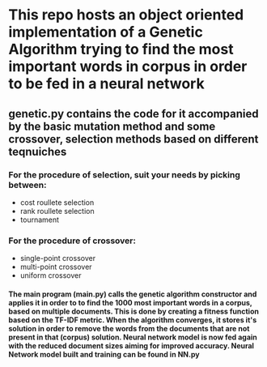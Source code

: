 # This repo hosts an object oriented implementation of a Genetic Algorithm trying to find the most important words in corpus in order to be fed in a neural network
## genetic.py contains the code for it accompanied by the basic mutation method and some crossover, selection methods based on different teqnuiches  
### For the procedure of selection, suit your needs by picking between:
- cost roullete selection
- rank roullete selection
- tournament
### For the procedure of crossover:
- single-point crossover
- multi-point crossover
- uniform crossover

#### The main program (main.py) calls the genetic algorithm constructor and applies it in order to to find the 1000 most important words in a corpus, based on multiple documents. This is done by creating a fitness function based on the TF-IDF metric. When the algorithm converges, it stores it's solution in order to remove the words from the documents that are not present in that (corpus) solution. Neural network model is now fed again with the reduced document sizes aiming for improved accuracy. Neural Network model built and training can be found in NN.py

